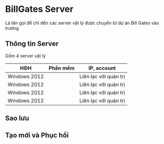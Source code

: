 # BillGates Server

Là tên gọi để chỉ đến các server vật lý được chuyển từ dự án Bill Gates vào trường

## Thông tin Server

Gồm 4 server vật lý

| HĐH | Phần mềm | IP, account |
| --- | --- | --- |
| Windows 2012 |  | Liên lạc với quản trị |
| Windows 2012 |  | Liên lạc với quản trị |
| Windows 2012 |  | Liên lạc với quản trị |
| Windows 2012 |  | Liên lạc với quản trị |

## Sao lưu

## Tạo mới và Phục hồi
